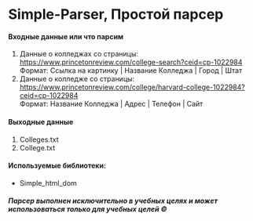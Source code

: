 # Simple-Parser, Простой парсер

#### Входные данные или что парсим
1. Данные о колледжах со страницы: https://www.princetonreview.com/college-search?ceid=cp-1022984  
Формат: Ссылка на картинку | Название Колледжа | Город | Штат
3. Данные о колледже со страницы: https://www.princetonreview.com/college/harvard-college-1022984?ceid=cp-1022984  
Формат: Название Колледжа | Адрес | Телефон | Сайт

#### Выходные данные
1. Colleges.txt
2. College.txt

#### Используемые библиотеки: 
- Simple_html_dom

##### Парсер выполнен исключительно в учебных целях и может использоваться только для учебных целей ©
